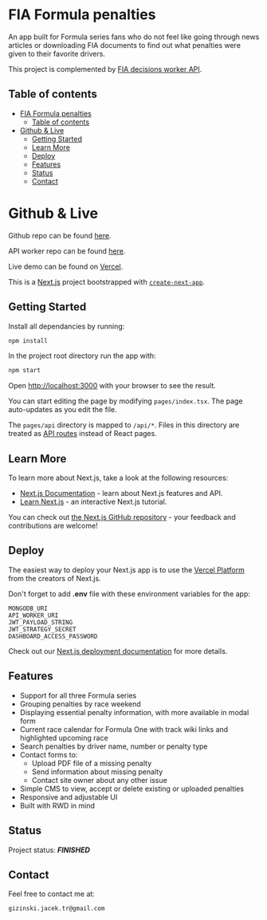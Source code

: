 # FIA Formula penalties

An app built for Formula series fans who do not feel like going through news articles or downloading FIA documents to find out what penalties were given to their favorite drivers.

This project is complemented by [FIA decisions worker API](https://github.com/gizinski-jacek/fia-decisions-worker-api).

## Table of contents

- [FIA Formula penalties](#fia-formula-penalties)
  - [Table of contents](#table-of-contents)
- [Github \& Live](#github--live)
  - [Getting Started](#getting-started)
  - [Learn More](#learn-more)
  - [Deploy](#deploy)
  - [Features](#features)
  - [Status](#status)
  - [Contact](#contact)

# Github & Live

Github repo can be found [here](https://github.com/gizinski-jacek/fia-decisions).

API worker repo can be found [here](https://github.com/gizinski-jacek/fia-decisions-worker-api).

Live demo can be found on [Vercel](https://tracklimits.cfd).

This is a [Next.js](https://nextjs.org/) project bootstrapped with [`create-next-app`](https://github.com/vercel/next.js/tree/canary/packages/create-next-app).

## Getting Started

Install all dependancies by running:

```bash
npm install
```

In the project root directory run the app with:

```bash
npm start
```

Open [http://localhost:3000](http://localhost:3000) with your browser to see the result.

You can start editing the page by modifying `pages/index.tsx`. The page auto-updates as you edit the file.

The `pages/api` directory is mapped to `/api/*`. Files in this directory are treated as [API routes](https://nextjs.org/docs/api-routes/introduction) instead of React pages.

## Learn More

To learn more about Next.js, take a look at the following resources:

- [Next.js Documentation](https://nextjs.org/docs) - learn about Next.js features and API.
- [Learn Next.js](https://nextjs.org/learn) - an interactive Next.js tutorial.

You can check out [the Next.js GitHub repository](https://github.com/vercel/next.js/) - your feedback and contributions are welcome!

## Deploy

The easiest way to deploy your Next.js app is to use the [Vercel Platform](https://vercel.com/new?utm_medium=default-template&filter=next.js&utm_source=create-next-app&utm_campaign=create-next-app-readme) from the creators of Next.js.

Don't forget to add **.env** file with these environment variables for the app:

```
MONGODB_URI
API_WORKER_URI
JWT_PAYLOAD_STRING
JWT_STRATEGY_SECRET
DASHBOARD_ACCESS_PASSWORD
```

Check out our [Next.js deployment documentation](https://nextjs.org/docs/deployment) for more details.

## Features

- Support for all three Formula series
- Grouping penalties by race weekend
- Displaying essential penalty information, with more available in modal form
- Current race calendar for Formula One with track wiki links and highlighted upcoming race
- Search penalties by driver name, number or penalty type
- Contact forms to:
  - Upload PDF file of a missing penalty
  - Send information about missing penalty
  - Contact site owner about any other issue
- Simple CMS to view, accept or delete existing or uploaded penalties
- Responsive and adjustable UI
- Built with RWD in mind

## Status

Project status: **_FINISHED_**

## Contact

Feel free to contact me at:

```
gizinski.jacek.tr@gmail.com
```
